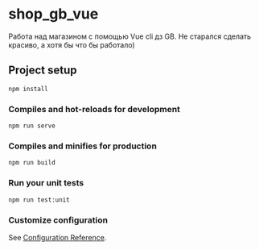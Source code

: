 # shop_gb_vue

Работа над магазином с помощью Vue cli дз GB.
Не старался сделать красиво, а хотя бы что бы работало)

## Project setup
```
npm install
```
### Compiles and hot-reloads for development
```
npm run serve
```
### Compiles and minifies for production
```
npm run build
```
### Run your unit tests
```
npm run test:unit
```
### Customize configuration
See [Configuration Reference](https://cli.vuejs.org/config/).
